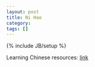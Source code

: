 ```yaml
---
layout: post
title: Ni Hao
category: 
tags: []
---
```

{% include JB/setup %}

Learning Chinese resources: [link][]

  [link]: http://www.csulb.edu/~txie/online.htm
